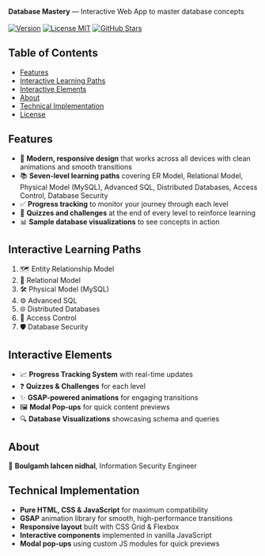   <strong>Database Mastery</strong> — Interactive Web App to master database concepts
  <br /><br />
  <a href="#features"><img src="https://img.shields.io/badge/Version-1.0.0-blue?style=for-the-badge" alt="Version"></a>
  <a href="LICENSE"><img src="https://img.shields.io/badge/License-MIT-green?style=for-the-badge" alt="License MIT"></a>
  <a href="https://github.com/username/database-mastery"><img src="https://img.shields.io/github/stars/username/database-mastery?style=for-the-badge" alt="GitHub Stars"></a>
</p>

## Table of Contents

- [Features](#features)
- [Interactive Learning Paths](#interactive-learning-paths)
- [Interactive Elements](#interactive-elements)
- [About](#about)
- [Technical Implementation](#technical-implementation)
- [License](#license)

## Features

- 🔄 **Modern, responsive design** that works across all devices with clean animations and smooth transitions  
- 📚 **Seven-level learning paths** covering ER Model, Relational Model, Physical Model (MySQL), Advanced SQL, Distributed Databases, Access Control, Database Security  
- ✅ **Progress tracking** to monitor your journey through each level  
- 🎯 **Quizzes and challenges** at the end of every level to reinforce learning  
- 📊 **Sample database visualizations** to see concepts in action  

## Interactive Learning Paths

1. 🗺️ Entity Relationship Model  
2. 📑 Relational Model  
3. 🛠️ Physical Model (MySQL)  
4. ⚙️ Advanced SQL  
5. 🌐 Distributed Databases  
6. 🔐 Access Control  
7. 🛡️ Database Security  

## Interactive Elements

- 📈 **Progress Tracking System** with real-time updates  
- ❓ **Quizzes & Challenges** for each level  
- ✨ **GSAP-powered animations** for engaging transitions  
- 🖼️ **Modal Pop-ups** for quick content previews  
- 🔍 **Database Visualizations** showcasing schema and queries  

## About

👤 **Boulgamh lahcen nidhal**, Information Security Engineer  


## Technical Implementation

- **Pure HTML, CSS & JavaScript** for maximum compatibility  
- **GSAP** animation library for smooth, high-performance transitions  
- **Responsive layout** built with CSS Grid & Flexbox  
- **Interactive components** implemented in vanilla JavaScript  
- **Modal pop-ups** using custom JS modules for quick previews  


